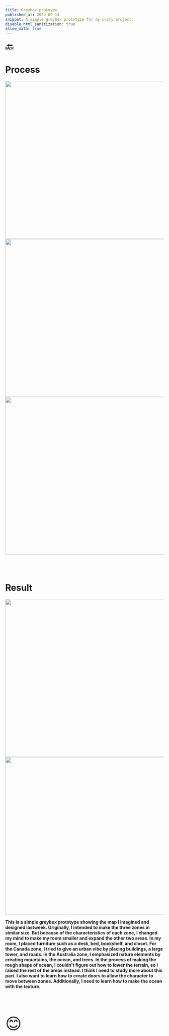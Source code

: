 ```yaml
---
title: Greybox protoype
published_at: 2024-09-14
snippet: A simple greybox prototype for my unity project.
disable_html_sanitization: true
allow_math: true
---
```



<a href="https://julienoh000-dms1-blog-83.deno.dev/" style="text-decoration: none; color: black;"><span style="font-size: 30px;">🔙</span></a>


# Process

<img src="pro1.png" width="800" height="500">
<img src="pro2.png" width="800" height="500">
<img src="pro3.png" width="800" height="500">


<br><br>

# Result

<img src="res1.png" width="800" height="500">
<img src="res2.png" width="800" height="500">
<br>

**This is a simple greybox prototype showing the map I imagined and designed lastweek. Originally, I intended to make the three zones in similar size. But because of the characteristics of each zone, I changed my mind to make my room smaller and expand the other two areas. In my room, I placed furniture such as a desk, bed, bookshelf, and closet. For the Canada zone, I tried to give an urban vibe by placing buildings, a large tower, and roads. In the Australia zone, I emphasized nature elements by creating mountains, the ocean, and trees. In the process of making the rough shape of ocean, I couldn't figure out how to lower the terrain, so I raised the rest of the areas instead. I think I need to study more about this part. I also want to learn how to create doors to allow the character to move between zones. Additionally, I need to learn how to make the ocean with the texture.**

<br>
<br>
<br>


<span style="font-size: 50px;">😊</span>